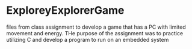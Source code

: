 # ExploreyExplorerGame
files from class assignment to develop a game that has a PC with limited movement and energy. THe purpose of the assignment was to practice utilizing C and develop a program to run on an embedded system
